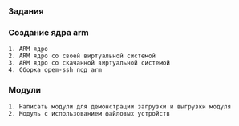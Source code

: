 ### Задания

### Создание ядра arm
    
    1. ARM ядро
    2. ARM ядро со своей виртуальной системой
    3. ARM ядро со скачанной виртуальной системой
    4. Сборка opem-ssh под arm

### Модули
    1. Написать модули для демонстрации загрузки и выгрузки модуля
    2. Модуль с использованием файловых устройств
